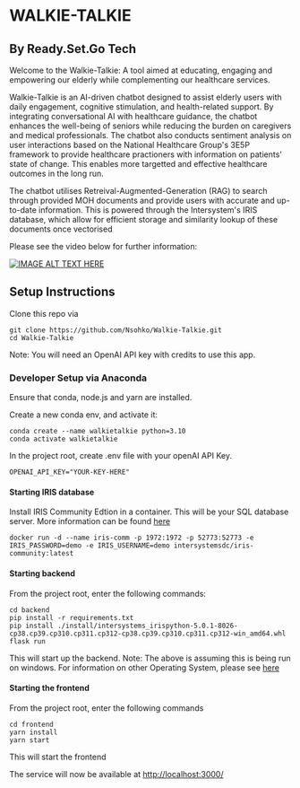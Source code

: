 # WALKIE-TALKIE
## By Ready.Set.Go Tech

Welcome to the Walkie-Talkie: A tool aimed at educating, engaging and empowering our elderly while
complementing our healthcare services.

Walkie-Talkie is an AI-driven chatbot designed to assist elderly users with daily engagement, cognitive stimulation, and health-related support. By integrating conversational AI with healthcare guidance, 
the chatbot enhances the well-being of seniors while reducing the burden on caregivers and medical professionals.
The chatbot also conducts sentiment analysis on user interactions based on the National Healthcare Group's 3E5P framework to provide healthcare practioners with information on patients' state of change. This enables more targetted and effective healthcare outcomes in the long run.

The chatbot utilises Retreival-Augmented-Generation (RAG) to search through provided MOH documents and provide users with accurate and up-to-date information.
This is powered through the Intersystem's IRIS database, which allow for efficient storage and similarity lookup of these documents once vectorised

Please see the video below for further information:

[![IMAGE ALT TEXT HERE](https://img.youtube.com/vi/Gzx_ZwWr_OU/0.jpg)](https://www.youtube.com/watch?v=Gzx_ZwWr_OU)

## Setup Instructions
Clone this repo via
```
git clone https://github.com/Nsohko/Walkie-Talkie.git
cd Walkie-Talkie
```

Note: You will need an OpenAI API key with credits to use this app.

### Developer Setup via Anaconda
Ensure that conda, node.js and yarn are installed.

Create a new conda env, and activate it:
```
conda create --name walkietalkie python=3.10
conda activate walkietalkie
```

In the project root, create .env file with your openAI API Key.
```commandline
OPENAI_API_KEY="YOUR-KEY-HERE"
```

#### Starting IRIS database
Install IRIS Community Edtion in a container. This will be your SQL database server. More information can be found [here](https://github.com/intersystems-community/hackathon-2024/tree/main)
```
docker run -d --name iris-comm -p 1972:1972 -p 52773:52773 -e IRIS_PASSWORD=demo -e IRIS_USERNAME=demo intersystemsdc/iris-community:latest
```

#### Starting backend
From the project root, enter the following commands:
```
cd backend
pip install -r requirements.txt
pip install ./install/intersystems_irispython-5.0.1-8026-cp38.cp39.cp310.cp311.cp312-cp38.cp39.cp310.cp311.cp312-win_amd64.whl
flask run
```
This will start up the backend. Note: The above is assuming this is being run on windows. For information on other Operating System, please see [here](https://github.com/intersystems-community/hackathon-2024/tree/main)

#### Starting the frontend
From the project root, enter the following commands
```
cd frontend
yarn install
yarn start
```
This will start the frontend

The service will now be available at [http://localhost:3000/](http://localhost:3000/)


